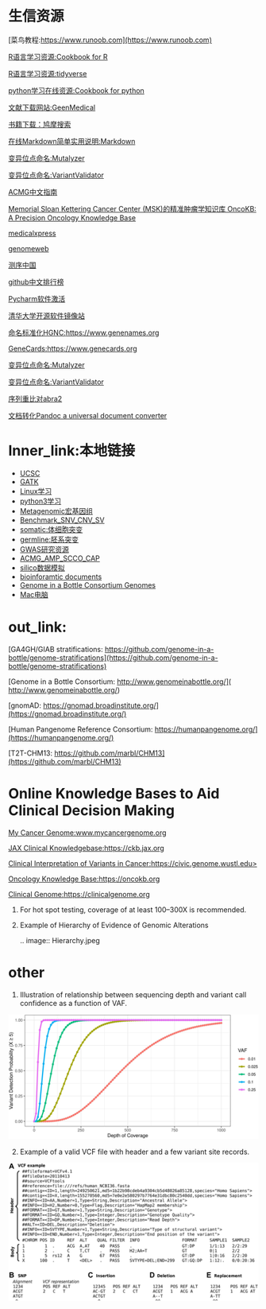 # 生信资源

[菜鸟教程:https://www.runoob.com](https://www.runoob.com)

[R语言学习资源:Cookbook for R ](http://www.cookbook-r.com)

[R语言学习资源:tidyverse ](https://www.tidyverse.org/)

[python学习在线资源:Cookbook for python ](http://python3-cookbook.readthedocs.io/zh_CN/latest/index.html)

[文献下载网站:GeenMedical ](https://www.geenmedical.com)

[书籍下载：鸠摩搜索 ](https://www.jiumodiary.com)

[在线Markdown简单实用说明:Markdown ](https://commonmark.org/help/)

[变异位点命名:Mutalyzer ](https://mutalyzer.nl)

[变异位点命名:VariantValidator ](https://variantvalidator.org)

[ACMG中文指南 ](http://acmg.cbgc.org.cn/doku.php?id=start)

[Memorial Sloan Kettering Cancer Center (MSK)的精准肿瘤学知识库 OncoKB: A Precision Oncology Knowledge Base ](https://www.oncokb.org/)

[medicalxpress ](https://medicalxpress.com/)

[genomeweb ](https://www.genomeweb.com/)

[测序中国 ](https://www.seqchina.cn/)

[github中文排行榜 ](https://github.com/kon9chunkit/GitHub-Chinese-Top-Charts)

[Pycharm软件激活 ](https://www.ajihuo.com/)

[清华大学开源软件镜像站 ](https://mirrors.tuna.tsinghua.edu.cn/)

[命名标准化HGNC:https://www.genenames.org ](https://www.genenames.org)

[GeneCards:https://www.genecards.org ](GeneCards)

[变异位点命名:Mutalyzer ](https://mutalyzer.nl)

[变异位点命名:VariantValidator ](https://variantvalidator.org)

[序列重比对abra2 ](https://github.com/mozack/abra2)

[文档转化Pandoc a universal document converter ](https://pandoc.org/index.html)

# Inner_link:本地链接

- [UCSC](./UCSC/README.md)
- [GATK](./GATK/README.md)
- [Linux学习](./Linux/README.md)
- [python3学习](./python3/README.md)
- [Metagenomic宏基因组](./metagenomics/README.md)
- [Benchmark_SNV_CNV_SV](./Benchmark_SNV_CNV_SV/README.md)
- [somatic:体细胞突变](./somatic/README.md)
- [germline:胚系突变](./germline/README.md)
- [GWAS研究资源](./GWAS/README.md)
- [ACMG_AMP_SCCO_CAP](./ACMG_AMP_ASCO_CAP/README.md)
- [silico数据模拟](./Silico/README.md)
- [bioinforamtic documents](./README.md)
- [Genome in a Bottle Consortium Genomes](./GIAB/README.md)
- [Mac电脑](./MAC/README.md)

# out_link:

[GA4GH/GIAB stratifications: https://github.com/genome-in-a-bottle/genome-stratifications](https://github.com/genome-in-a-bottle/genome-stratifications)

[Genome in a Bottle Consortium: http://www.genomeinabottle.org/]( http://www.genomeinabottle.org/)

[gnomAD: https://gnomad.broadinstitute.org/](https://gnomad.broadinstitute.org/)

[Human Pangenome Reference Consortium: https://humanpangenome.org/](https://humanpangenome.org/)

[T2T-CHM13: https://github.com/marbl/CHM13](https://github.com/marbl/CHM13)

# Online Knowledge Bases to Aid Clinical Decision Making

[My Cancer Genome:www.mycancergenome.org ](www.mycancergenome.org)

[JAX Clinical Knowledgebase:https://ckb.jax.org ](https://ckb.jax.org)

[Clinical Interpretation of Variants in Cancer:https://civic.genome.wustl.edu> ](https://civic.genome.wustl.edu)

[Oncology Knowledge Base:https://oncokb.org ](https://oncokb.org)

[Clinical Genome:https://clinicalgenome.org ](https://clinicalgenome.org)

1.  For hot spot testing, coverage of at least 100–300X is recommended.

2.  Example of Hierarchy of Evidence of Genomic Alterations

    .. image:: Hierarchy.jpeg

# other

1. Illustration of relationship between sequencing depth and variant call confidence as a function of VAF.

![depth-VAF](./bioinformatic_documents/depth_VAF.jpg)

2.  Example of a valid VCF file with header and a few variant site records.

![VCF](./bioinformatic_documents/VCF.jpg)
